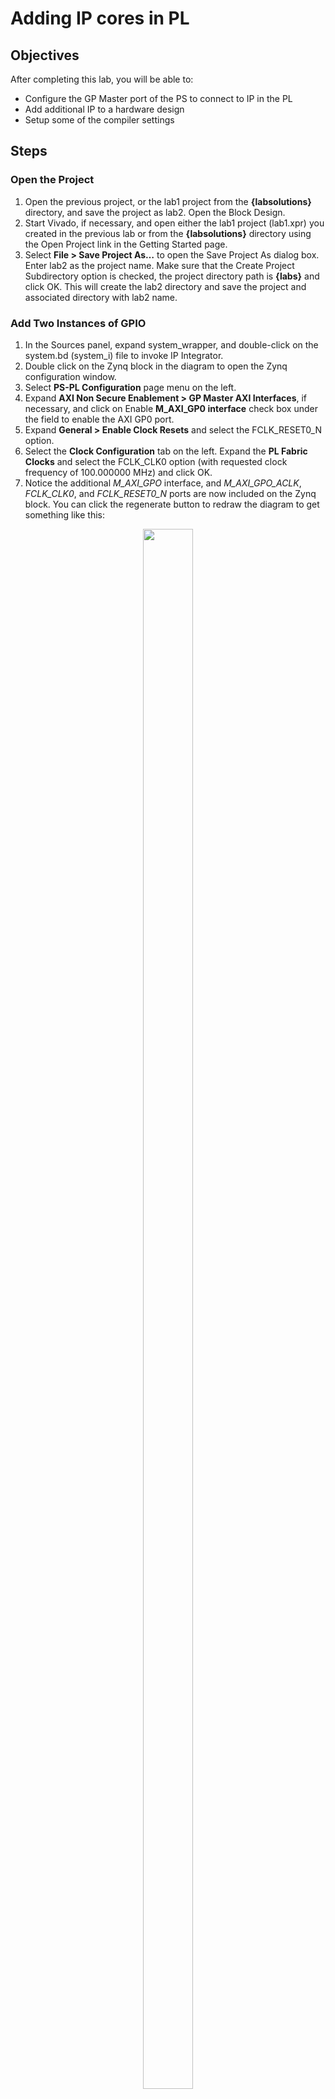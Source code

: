 # Adding IP cores in PL

## Objectives

After completing this lab, you will be able to:
*	Configure the GP Master port of the PS to connect to IP in the PL
*	Add additional IP to a hardware design
*	Setup some of the compiler settings

## Steps

### Open the Project

1. Open the previous project, or the lab1 project from the **{labsolutions}** directory, and save the project as lab2. Open the Block Design.
1.	Start Vivado, if necessary, and open either the lab1 project (lab1.xpr) you created in the previous lab or from the **{labsolutions}** directory using the Open Project link in the Getting Started page.
2.	Select **File > Save Project As…** to open the Save Project As dialog box. Enter lab2 as the project name.  Make sure that the Create Project Subdirectory option is checked, the project directory path is **{labs}** and click OK.
This will create the lab2 directory and save the project and associated directory with lab2 name.

### Add Two Instances of GPIO

1.	In the Sources panel, expand system_wrapper, and double-click on the system.bd (system_i) file to invoke IP Integrator.
2.	Double click on the Zynq block in the diagram to open the Zynq configuration window.
3.	Select **PS-PL Configuration** page menu on the left.
4.	Expand **AXI Non Secure Enablement > GP Master AXI Interfaces**, if necessary, and click on Enable **M_AXI_GP0 interface** check box under the field to enable the AXI GP0 port.
5.	Expand **General > Enable Clock Resets** and select the FCLK_RESET0_N option.
6.	Select the **Clock Configuration** tab on the left. Expand the **PL Fabric Clocks** and select the FCLK_CLK0 option (with requested clock frequency of 100.000000 MHz) and click OK.
7.	Notice the additional *M_AXI_GPO* interface, and *M_AXI_GPO_ACLK*, *FCLK_CLK0*, and *FCLK_RESET0_N* ports are now included on the Zynq block. You can click the regenerate button to redraw the diagram to get something like this:

<p align="center">
<img src ="/Embedded Systems/pics/lab 2/1BlockAXI.JPG " width="40%" height="80%"/>
</p>
<p align = "center">
<i>Zynq system with AXI and clock interfaces</i>
</p>

8.	Next add an IP by **right clicking on the Diagram window> Add IP** and search for AXI GPIO in the catalog

9.	Double-click the _AXI GPIO_ to add the core to the design. The core will be added to the design and the block diagram will be updated.

10.	Click on the AXI GPIO block to select it, and in the properties tab, change the name to **switches**

   <p align="center">
   <img src ="/Embedded Systems/pics/lab 2/2AXIblockadd.JPG "  width="50%" height="80%"/>
   </p>
   <p align = "center">
   <i>Change AXI GPIO default name</i>
   </p>

11.	Double click on the _AXI GPIO block_ to open the customization window.
12.	From the Board Interface drop down, select sws 8bits for _ZedBoard_, sws 4bits for _Zybo_ or sws 2bits for _PYNQ-Z2_ for **GPIO IP Interface**.
13.	Next, click the IP configuration tab, and notice the width has already been set to match the switches on the *Zedboard* (8), *Zybo* (4) or *PYNQ-Z2* (2)  

Notice that the peripheral can be configured for two channels, but, since we want to use only one channel without interrupt, leave the Enable Dual Channel and Enable Interrupt unchecked.  

14.	Click OK to save and close the customization window
15.	Notice that **Designer assistance** is available. Click on Run Connection Automation, and select **/switches/S_AXI**
16.	Click OK when prompted to automatically connect the master and slave interfaces

   <p align="center">
   <img src ="/Embedded Systems/pics/lab 2/3Dsgnswauto.JPG "  width="50%" height="80%"/>
   </p>
   <p align = "center">
   <i>Design with switches automatically connected</i>
   </p>

  Notice two additional blocks, Processor System Reset, and AXI Interconnect have automatically been added to the design. (The blocks can be dragged to be rearranged, or the design can be redrawn.).

18.	Add another instance of the GPIO peripheral (Add IP). Name it as **buttons**
19.	Double click on the IP block, select the _btns GPIO interface_ (btns_5bits for the _Zedboard_, btns_4bits for the _Zybo_ and btns 4bits for the _PYNQ-Z2_) and click OK.
At this point connection automation could be run, or the block could be connected manually. This time the block will be connected manually.
20.	Double click on the _AXI Interconnect_ (name : ps7_0_axi_periph) and change the Number of **Master Interfaces** to 2 and click OK

    <p align="center">
    <img src ="/Embedded Systems/pics/lab 2/4AXIrecust.JPG "  width="50%" height="80%"/>
    </p>
    <p align = "center">
    <i>Add master port to AXI Interconnect</i>
    </p>

21.	Click on the s_axi port of the buttons AXI GPIO block (name: buttons), and drag the pointer towards the AXI Interconnect block.

      The message 'Found 1 interface' should appear, and a green tick should appear beside the M01_AXI port on the AXI Interconnect indicating this is a valid port to connect to. Drag the pointer to this port and release the mouse button to make the connection.
22.	In a similar way, connect the following ports:

    *buttons s_axi_aclk -> Zynq7 Processing System  FCLK_CLK0*

    *buttons s_axi_aresetn -> Processor System Reset peripheral_aresetn*

    *AXI Interconnect M01_ACLK -> Zynq7 Processing System  FCLK_CLK0*

    *AXI Interconnect M01_ARESETN -> Processor System Reset peripheral_aresetn*

    The block diagram should look similar to this:

    <p align="center">
    <img src ="/Embedded Systems/pics/lab 2/5AXIbuttsw.JPG "  width="50%" height="80%"/>
    </p>
    <p align = "center">
    <i>System Assembly View after Adding the Peripherals</i>
    </p>

23.	Click on the **Address Editor** tab, and expand **processing_system7_0 > Data > Unmapped Slaves** if necessary
24.	Notice that switches has been automatically assigned an address, but buttons has not (since it was manually connected). Right click on btns_4bit and select Assign Address.

Note that both peripherals are assigned in the address range of _0x40000000_ to _0x7FFFFFFF_ (GP0 range).

   <p align="center">
   <img src ="/Embedded Systems/pics/lab 2/6AXIAdd.JPG "  width="50%" height="80%"/>
   </p>
   <p align = "center">
   <i>Peripherals Memory Map</i>
   </p>

### Make GPIO Peripheral Connections External
   <!--
   3-1.	The push button and dip switch instances will be connected to corresponding pins on the board.  This can be done manually, or using Designer Assistance.  Normally, one would consult the board’s user manual to find this information.
   -->
1.	In the Diagram view, notice that **Designer Assistance** is available. We will manually create the ports and connect.
2.	Right-Click on the _GPIO port_ of the switches instance and select **Make External** to create the external port. This will create the external port named **gpio** and connect it to the peripheral. Because Vivado is “board aware”, the pin constraints will be automatically applied to the port.
3.	Select the gpio port and change the name to **switches** in its properties form.
The width of the interface will be automatically determined by the upstream block.
4.	For the buttons GPIO, click on the Run Connection Automation link.
5.	In the opened GUI, select btns_5bits (for _ZedBoard_) or btns_4bits (for _Zybo_ and _PYNQ-Z2_) under the options section.
6.	Click OK.
7.	Select the created external port and change its name as buttons
8.	Run Design Validation (**Tools -> Validate Design**) and verify there are no errors.
The design should now look similar to the diagram below

    <p align="center">
    <img src ="/Embedded Systems/pics/lab 2/7Finaldsgn.JPG "  width="60%" height="80%"/>
    </p>
    <p align = "center">
    <i>Completed design</i>
    </p>

1.	In the Flow Navigator, click **Run Synthesis**. (Click Save if prompted) and when synthesis completes, select Open Synthesized Design  and click OK
2.	 In the shortcut Bar, select **I/O Planning** from the Layout dropdown menu

   <p align="center">
   <img src ="/Embedded Systems/pics/lab 2/8iop.JPG "  width="40%" height="80%"/>
   </p>
   <p align = "center">
   <i>Switch to the IO planning view</i>
   </p>

3.	In the I/O ports tab, expand the two GPIO icons, and expand *buttons_tri_i*, and *switches_tri_i*, and notice that the ports have been automatically assigned pin locations, along with the other Fixed IO ports in the design, and an I/O Std of _LVCMOS25_ (for *Zedboard*) and _LVCMOS33_ (for *Zybo* and *PYNQ-Z2*) has been applied. If they were not automatically applied, pin constraints can be included in a constraints file, or entered manually or modified through the I/O Ports tab.

### Generate Bitstream and Export to SDK

1.	Click on **Generate Bitstream**, and click Yes if prompted to **Launch Implementation** (Click Yes if prompted to save the design)
2.	Click Cancel
3.	Export the hardware by clicking **File > Export > Export Hardware** and click OK. This time, there is hardware in Programmable Logic (PL) and a bitstream has been generated and should be included in the export to SDK.
4.	Click Yes to overwrite the hardware module.
5.	Start SDK by clicking **File > Launch SDK** and click OK

### Generate TestApp Application in SDK

1.	In SDK, right click on the mem_test project from the previous lab and select **Close Project**
2.	Do the same for mem_test_bsp and system_wrapper_hw_platform_0
3.	From the File menu select **File > New > Board Support Package**
4.	Click Finish with the standalone OS selected and default project name as standalone_bsp_0
5.	Click OK to generate the board support package named standalone_bsp_0
6.	From the File menu select **File > New > Application Project**
7.	Name the project **TestApp**, select Use existing board support package, select  standalone_bsp_0 and click Next

    <p align="center">
    <img src ="/Embedded Systems/pics/lab 2/9sdk.JPG "  width="60%" height="80%"/>
    </p>
    <p align = "center">
    <i>Application Project settings</i>
    </p>

8.	Select Empty Application and click Finish
This will create a new Application project using the created board support package.
9.	The library generator will run in the background and will create the xparameters.h file in the lab2\lab2.sdk\standalone_bsp_0\ps7_cortexa9_0\include directory
10.	Expand TestApp in the project view, and right-click on the src folder, and select Import
11.	Expand General category and double-click on File System
12.	Browse to the **{sources}\lab2** folder
13.	Select **lab2.c** and click Finish

### Test in Hardware

1.	Make sure that micro-USB cable(s) is(are) connected between the board and the PC. Turn ON the power of the board.
2.	Open Terminal from **Window > Show View > Other..**
3.	Click on the connect button and if required, select appropriate COM port (depends on your computer), and configure it with the parameters as shown in lab1. (These settings may have been saved from previous lab, lab1)
1.	Select **Xilinx Tools > Program FPGA**

2.	Click Program to download the hardware bitstream.  When FPGA is being programmed, the DONE LED (green color) will be off, and will turn on again when the FPGA is programmed
3.	Select TestApp in Project Explorer, right-click and select **Run As > Launch on Hardware** (System Debugger) to download the application, execute *ps7_init*, and execute *TestApp.elf*
4.	You should see the something similar to the  following output on Terminal console

    <p align="center">
    <img src ="/Embedded Systems/pics/lab 2/aop.JPG "  width="40%" height="80%"/>
    </p>
    <p align = "center">
    <i> SDK Terminal output </i>
    </p>

5.	Select Console tab and click on the Terminate button ( ) to stop the program
6.	Close SDK and Vivado programs by selecting **File > Exit** in each program
7.	Power OFF the board

## Conclusion

GPIO peripherals were added from the IP catalog and connected to the Processing System through the 32b Master GP0 interface.  The peripherals were configured and external FPGA connections were established.  A TestApp application project was created and the functionality was verified after downloading the bitstream and executing the program.
